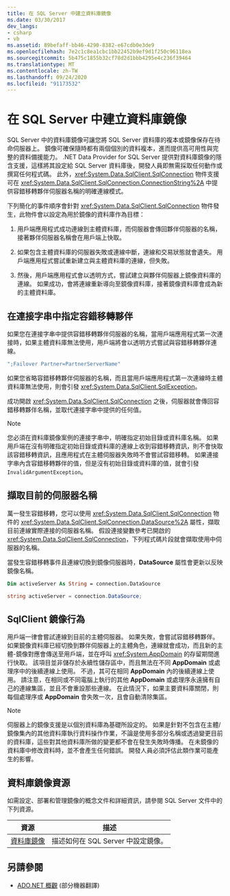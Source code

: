 ```yaml
---
title: 在 SQL Server 中建立資料庫鏡像
ms.date: 03/30/2017
dev_langs:
- csharp
- vb
ms.assetid: 89befaff-bb46-4290-8382-e67cdb0e3de9
ms.openlocfilehash: 7e2c1c8ea1cbc1bb22452b9ef9d1f250c96118ea
ms.sourcegitcommit: 5b475c1855b32cf78d2d1bbb4295e4c236f39464
ms.translationtype: MT
ms.contentlocale: zh-TW
ms.lasthandoff: 09/24/2020
ms.locfileid: "91173532"
---
```

# <a name="database-mirroring-in-sql-server"></a>在 SQL Server 中建立資料庫鏡像

SQL Server 中的資料庫鏡像可讓您將 SQL Server 資料庫的複本或鏡像保存在待命伺服器上。 鏡像可確保隨時都有兩個個別的資料複本，進而提供高可用性與完整的資料備援能力。 .NET Data Provider for SQL Server 提供對資料庫鏡像的隱含支援，這樣將其設定給 SQL Server 資料庫後，開發人員即無需採取任何動作或撰寫任何程式碼。 此外，<xref:System.Data.SqlClient.SqlConnection> 物件支援可在 <xref:System.Data.SqlClient.SqlConnection.ConnectionString%2A> 中提供容錯移轉夥伴伺服器名稱的明確連線模式。  
  
 下列簡化的事件順序會針對 <xref:System.Data.SqlClient.SqlConnection> 物件發生，此物件會以設定為用於鏡像的資料庫作為目標：  
  
1. 用戶端應用程式成功連線到主體資料庫，而伺服器會傳回夥伴伺服器的名稱，接著夥伴伺服器名稱會在用戶端上快取。  
  
2. 如果包含主體資料庫的伺服器失敗或連線中斷，連線和交易狀態就會遺失。 用戶端應用程式嘗試重新建立與主體資料庫的連線，但失敗。  
  
3. 然後，用戶端應用程式會以透明方式，嘗試建立與夥伴伺服器上鏡像資料庫的連線。 如果成功，會將連線重新導向至鏡像資料庫，接著鏡像資料庫會成為新的主體資料庫。  
  
## <a name="specifying-the-failover-partner-in-the-connection-string"></a>在連接字串中指定容錯移轉夥伴  

 如果您在連接字串中提供容錯移轉夥伴伺服器的名稱，當用戶端應用程式第一次連接時，如果主體資料庫無法使用，用戶端將會以透明方式嘗試與容錯移轉夥伴連線。  
  
```csharp
";Failover Partner=PartnerServerName"  
```  
  
 如果您省略容錯移轉夥伴伺服器的名稱，而且當用戶端應用程式第一次連線時主體資料庫無法使用，則會引發 <xref:System.Data.SqlClient.SqlException>。  
  
 成功開啟 <xref:System.Data.SqlClient.SqlConnection> 之後，伺服器就會傳回容錯移轉夥伴名稱，並取代連接字串中提供的任何值。  
  
> [!NOTE]
> 您必須在資料庫鏡像案例的連接字串中，明確指定初始目錄或資料庫名稱。 如果用戶端在沒有明確指定初始目錄或資料庫的連線上收到容錯移轉資訊，則不會快取該容錯移轉資訊，且應用程式在主體伺服器失敗時不會嘗試容錯移轉。 如果連接字串內含容錯移轉夥伴的值，但是沒有初始目錄或資料庫的值，就會引發 `InvalidArgumentException`。  
  
## <a name="retrieving-the-current-server-name"></a>擷取目前的伺服器名稱  

 萬一發生容錯移轉，您可以使用 <xref:System.Data.SqlClient.SqlConnection> 物件的 <xref:System.Data.SqlClient.SqlConnection.DataSource%2A> 屬性，擷取目前連線實際連接的伺服器名稱。 假設連接變數參考已開啟的 <xref:System.Data.SqlClient.SqlConnection>，下列程式碼片段就會擷取使用中伺服器的名稱。  
  
 當發生容錯移轉事件且連線切換到鏡像伺服器時，**DataSource** 屬性會更新以反映鏡像名稱。  
  
```vb  
Dim activeServer As String = connection.DataSource  
```  
  
```csharp  
string activeServer = connection.DataSource;  
```  
  
## <a name="sqlclient-mirroring-behavior"></a>SqlClient 鏡像行為  

 用戶端一律會嘗試連線到目前的主體伺服器。 如果失敗，會嘗試容錯移轉夥伴。 如果鏡像資料庫已經切換到夥伴伺服器上的主體角色，連線就會成功，而且新的主體-鏡像對應會傳送至用戶端，並在呼叫 <xref:System.AppDomain> 的存留期間進行快取。 該項目並非儲存於永續性儲存區中，而且無法在不同 **AppDomain** 或處理序中的後續連線上使用。 不過，其可在相同 **AppDomain** 內的後續連線上使用。 請注意，在相同或不同電腦上執行的其他 **AppDomain** 或處理序永遠擁有自己的連線集區，並且不會重設那些連線。 在此情況下，如果主要資料庫關閉，則每個處理序或 **AppDomain** 會失敗一次，且會自動清除集區。  
  
> [!NOTE]
> 伺服器上的鏡像支援是以個別資料庫為基礎所設定的。 如果是針對不包含在主體/鏡像集內的其他資料庫執行資料操作作業，不論是使用多部分名稱或透過變更目前的資料庫，這些對其他資料庫所做的變更都不會在發生失敗時傳播。 在未鏡像的資料庫中修改資料時，並不會產生任何錯誤。 開發人員必須評估此類作業可能產生的影響。  
  
## <a name="database-mirroring-resources"></a>資料庫鏡像資源  

 如需設定、部署和管理鏡像的概念文件和詳細資訊，請參閱 SQL Server 文件中的下列資源。  
  
|資源|描述|  
|--------------|-----------------|  
|[資料庫鏡像](/sql/database-engine/database-mirroring/database-mirroring-sql-server)|描述如何在 SQL Server 中設定鏡像。|  
  
## <a name="see-also"></a>另請參閱

- [ADO.NET 概觀](../ado-net-overview.md) \(部分機器翻譯\)
